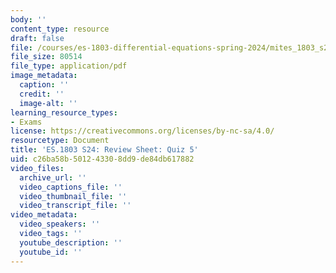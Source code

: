```yaml
---
body: ''
content_type: resource
draft: false
file: /courses/es-1803-differential-equations-spring-2024/mites_1803_s24_review-q5.pdf
file_size: 80514
file_type: application/pdf
image_metadata:
  caption: ''
  credit: ''
  image-alt: ''
learning_resource_types:
- Exams
license: https://creativecommons.org/licenses/by-nc-sa/4.0/
resourcetype: Document
title: 'ES.1803 S24: Review Sheet: Quiz 5'
uid: c26ba58b-5012-4330-8dd9-de84db617882
video_files:
  archive_url: ''
  video_captions_file: ''
  video_thumbnail_file: ''
  video_transcript_file: ''
video_metadata:
  video_speakers: ''
  video_tags: ''
  youtube_description: ''
  youtube_id: ''
---
```

